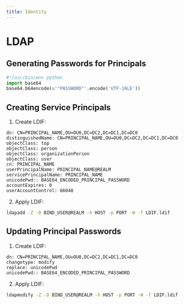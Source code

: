 ```yaml
---
title: Identity
---
```


# LDAP

## Generating Passwords for Principals

~~~ python
#!/usr/bin/env python
import base64
base64.b64encode(u'"PASSWORD"'.encode('UTF-16LE'))
~~~

## Creating Service Principals

1. Create LDIF:
~~~
dn: CN=PRINCIPAL_NAME,OU=OU0,DC=DC2,DC=DC1,DC=DC0
distinguishedName: CN=PRINCIPAL_NAME,OU=OU0,DC=DC2,DC=DC1,DC=DC0
objectClass: top
objectClass: person
objectClass: organizationPerson
objectClass: user
cn: PRINCIPAL_NAME
userPrincipalName: PRINCIPAL_NAME@REALM
servicePrincipalName: PRINCIPAL_NAME
unicodePwd:: BASE64_ENCODED_PRINCIPAL_PASSWORD
accountExpires: 0
userAccountControl: 66048
~~~

2. Apply LDIF:
~~~ bash
ldapadd -Z -D BIND_USER@REALM -h HOST -p PORT -W -f LDIF.ldif
~~~

## Updating Principal Passwords

1. Create LDIF:
~~~
dn: CN=PRINCIPAL_NAME,OU=OU0,DC=DC2,DC=DC1,DC=DC0
changetype: modify
replace: unicodePwd
unicodePwd:: BASE64_ENCODED_PRINCIPAL_PASSWORD
~~~

2. Apply LDIF:
~~~ bash
ldapmodify -Z -D BIND_USER@REALM -h HOST -p PORT -W -f LDIF.ldif
~~~
